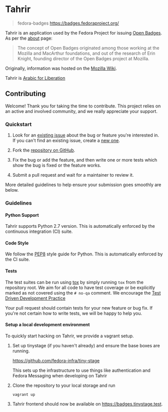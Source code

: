 # Tahrir
> fedora-badges https://badges.fedoraproject.org/

Tahrir is an application used by the Fedora Project for issuing [Open
Badges][open-badges].  As per the [about][ob-about] page:

> The concept of Open Badges originated among those working at the Mozilla and
> MacArthur foundations, and out of the research of Erin Knight, founding
> director of the Open Badges project at Mozilla.

Originally, information was hosted on the [Mozilla Wiki][moz-badges].

Tahrir is [Arabic for Liberation][wikipedia-tahrir]

## Contributing

Welcome! Thank you for taking the time to contribute. This project relies on an active and involved community, and we really appreciate your support.

### Quickstart

1. Look for an [existing issue](https://github.com/fedora-infra/tahrir/issues)
   about the bug or feature you're interested in. If you can't find an existing issue, create a [new one](https://github.com/fedora-infra/tahrir/issues/new).

2. Fork the [repository on GitHub](https://github.com/fedora-infra/tahrir).

3. Fix the bug or add the feature, and then write one or more tests which show the bug is fixed or the feature works.

4. Submit a pull request and wait for a maintainer to review it.

More detailed guidelines to help ensure your submission goes smoothly are below.

### Guidelines

#### Python Support

Tahrir supports Python 2.7 version. This is automatically enforced by the continuous integration (CI) suite.

#### Code Style

We follow the [PEP8](https://www.python.org/dev/peps/pep-0008/) style guide
for Python. This is automatically enforced by the CI suite.

#### Tests

The test suites can be run using [tox](http://tox.readthedocs.io/) by simply
running ``tox`` from the repository root. We aim for all code to have test coverage or be explicitly marked as not covered using the ``# no-qa`` comment. We encourage the [Test Driven Development Practice](http://www.extremeprogramming.org/rules/testfirst.html)

Your pull request should contain tests for your new feature or bug fix. If you're not certain how to write tests, we will be happy to help you.

#### Setup a local development environment

To quickly start hacking on Tahrir, we provide a vagrant setup.

1. Set up tinystage (if you haven't already) and ensure the base boxes are running.

   https://github.com/fedora-infra/tiny-stage

   This sets up the infrastructure to use things like authentication and Fedora Messaging when developing on Tahrir

2. Clone the repository to your local storage and run

   ```
   vagrant up
   ```

3. Tahrir frontend should now be available on https://badges.tinystage.test.

[open-badges]: https://openbadges.org
[ob-about]: https://openbadges.org/about/
[moz-badges]: https://wiki.mozilla.org/index.php?title=Badges&oldid=1170927
[wikipedia-tahrir]: http://en.wikipedia.org/wiki/Tahrir_Square
[contributing]: https://github.com/fedora-infra/tahrir/blob/develop/CONTRIBUTING.md
[developing]: https://github.com/fedora-infra/tahrir/blob/develop/DEVELOPING.md
